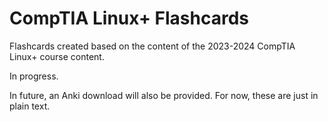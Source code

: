 # CompTIA Linux+ Flashcards
Flashcards created based on the content of the 2023-2024 CompTIA Linux+ course content.

In progress.

In future, an Anki download will also be provided. For now, these are just in plain text.
